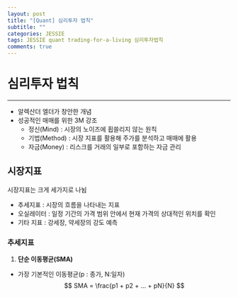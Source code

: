 ```yaml
---  
layout: post  
title: "[Quant] 심리투자 법칙"
subtitle: ""  
categories: JESSIE
tags: JESSIE quant trading-for-a-living 심리투자법칙
comments: true  
---  
```


# 심리투자 법칙
---
- 알렉산더 엘더가 창안한 개념
- 성공적인 매매를 위한 3M 강조
    - 정신(Mind) : 시장의 노이즈에 휩쓸리지 않는 원칙
    - 기법(Method) : 시장 지표를 활용해 주가를 분석하고 매매에 활용
    - 자금(Money) : 리스크를 거래의 일부로 포함하는 자금 관리

## 시장지표
시장지표는 크게 세가지로 나뉨
- 추세지표 : 시장의 흐름을 나타내는 지표
- 오실레이터 : 일정 기간의 가격 범위 안에서 현재 가격의 상대적인 위치를 확인
- 기타 지표 : 강세장, 약세장의 강도 예측

### 추세지표
1. **단순 이동평균(SMA)**
- 가장 기본적인 이동평균(p : 종가,  N:일자)
$$ SMA = \frac{p1 + p2 + ... + pN}{N} $$
